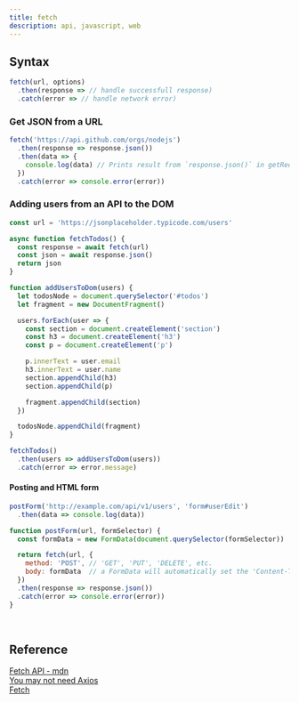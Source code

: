 ```yaml
---
title: fetch
description: api, javascript, web
---
```

## Syntax

```js
fetch(url, options)
  .then(response => // handle successfull response)
  .catch(error => // handle network error)
```

### Get JSON from a URL

```js
fetch('https://api.github.com/orgs/nodejs')
  .then(response => response.json())
  .then(data => {
    console.log(data) // Prints result from `response.json()` in getRequest
  })
  .catch(error => console.error(error))
```

### Adding users from an API to the DOM

```js
const url = 'https://jsonplaceholder.typicode.com/users'

async function fetchTodos() {
  const response = await fetch(url)
  const json = await response.json()
  return json
}

function addUsersToDom(users) {
  let todosNode = document.querySelector('#todos')
  let fragment = new DocumentFragment()

  users.forEach(user => {
    const section = document.createElement('section')
    const h3 = document.createElement('h3')
    const p = document.createElement('p')

    p.innerText = user.email
    h3.innerText = user.name
    section.appendChild(h3)
    section.appendChild(p)

    fragment.appendChild(section)
  })

  todosNode.appendChild(fragment)
}

fetchTodos()
  .then(users => addUsersToDom(users))
  .catch(error => error.message)
```

#### Posting and HTML form

```js
postForm('http://example.com/api/v1/users', 'form#userEdit')
  .then(data => console.log(data))

function postForm(url, formSelector) {
  const formData = new FormData(document.querySelector(formSelector))

  return fetch(url, {
    method: 'POST', // 'GET', 'PUT', 'DELETE', etc.
    body: formData  // a FormData will automatically set the 'Content-Type'
  })
  .then(response => response.json())
  .catch(error => console.error(error))
}
```

<br />

## Reference

[Fetch API - mdn](https://developer.mozilla.org/en-US/docs/Web/API/Fetch_API)<br />
[You may not need Axios](https://danlevy.net/you-may-not-need-axios/)<br />
[Fetch](https://github.github.io/fetch/)<br />

